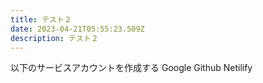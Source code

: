 ```yaml
---
title: テスト２
date: 2023-04-21T05:55:23.509Z
description: テスト２
---
```

以下のサービスアカウントを作成する
Google
Github
Netilify

